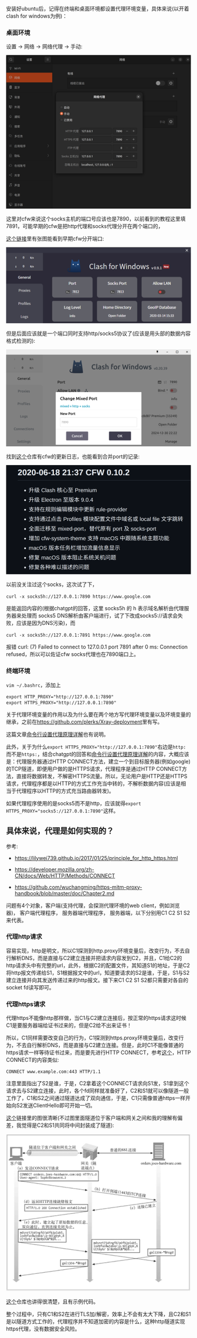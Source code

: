 安装好ubuntu后，记得在终端和桌面环境都设置代理环境变量，具体来说(以开着clash for windows为例)：

### 桌面环境
设置 -> 网络 -> 网络代理 -> 手动:

![img](img/ubuntu设置代理.png)

这里对cfw来说这个socks主机的端口号应该也是7890，以前看到的教程这里填7891，可能早期的cfw是把http代理和socks代理分开在两个端口的，

[这个链接](https://www.codein.icu/clashtutorial/)里有张图能看到早期cfw分开端口:

![img](img/一张早期的cfw界面.png)

但是后面应该就是一个端口同时支持http/socks5协议了(应该是用头部的数据内容格式检测的):

![img](img/cfw_mixed_port.png)

找到[这个](https://gist.github.com/gledos/8037a96c28f6cdea4e5823f05feca56b)仓库有cfw的更新日志，也能看到合并port的记录:

![img](img/cfw的一条更新日志.png)

以前没关注过这个socks，这次试了下，

`curl -x socks5h://127.0.0.1:7890 https://www.google.com`

是能返回内容的(根据chatgpt的回答，这里 socks5h 的 h 表示域名解析由代理服务器来处理而 socks5 DNS解析由客户端进行，试了下改成socks5://请求会失败，应该是因为DNS污染)，而

`curl -x socks5h://127.0.0.1:7891 https://www.google.com`

报错 curl: (7) Failed to connect to 127.0.0.1 port 7891 after 0 ms: Connection refused，所以可以佐证cfw socks代理也在7890端口上。

### 终端环境
`vim ~/.bashrc`，添加上
```
export HTTP_PROXY="http://127.0.0.1:7890"
export HTTPS_PROXY="http://127.0.0.1:7890"
```

关于代理环境变量的作用以及为什么要在两个地方写代理环境变量以及环境变量的继承，之前在<https://github.com/plerks/Xray-deployment>里有写。

这篇文章[命令行设置代理原理详解](https://www.cnblogs.com/kasuganokusa/p/15839205.html)也有说明。

此外，关于为什么`export HTTPS_PROXY="http://127.0.0.1:7890"`右边是`http:`而不是`https:`，结合chatgpt的回答和[命令行设置代理原理详解](https://www.cnblogs.com/kasuganokusa/p/15839205.html)的内容，大概应该是：代理服务器通过HTTP CONNECT方法，建立一个到目标服务器(例如google)的TCP隧道，即便用户做的是HTTPS请求，代理程序是通过HTTP CONNECT方法，直接将数据转发，不解密HTTPS流量。所以，无论用户是HTTP还是HTTPS请求，代理程序都是以HTTP的方式工作充当中转的，不解析数据内容(应该是相当于代理程序以HTTP的方式充当路由器转发)。

如果代理程序使用的是socks5而不是http，应该就得`export HTTPS_PROXY="socks5://127.0.0.1:7890"`这样。

## 具体来说，代理是如何实现的？
参考:
* https://lilywei739.github.io/2017/01/25/principle_for_http_https.html

* https://developer.mozilla.org/zh-CN/docs/Web/HTTP/Methods/CONNECT

* https://github.com/wuchangming/https-mitm-proxy-handbook/blob/master/doc/Chapter2.md

问题有4个对象，客户端(支持代理，会探测代理环境的web client，例如浏览器)，  客户端代理程序，  服务器端代理程序，  服务器端，以下分别用C1  C2  S1  S2来代表。

### 代理http请求
容易实现，http是明文，所以C1探测到http.proxy环境变量后，改变行为，不去自行解析DNS，而是直接与C2建立连接并把请求内容发到C2，并且，C1给C2的http请求头中有完整的url，此外，根据C2的配置文件，其知道S1的地址，于是C2将http报文传递给S1，S1根据报文中的url，知道要请求的S2是谁，于是，S1与S2建立连接并向其发送传递过来的http报文。接下来C1  C2  S1  S2都只需要对各自的socket fd读写即可。

### 代理https请求
代理https不能像http那样做，当C1与C2建立连接后，按正常的https请求这时候C1是要服务器端给证书过来的，但是C2给不出来证书！

所以，C1同样需要改变自己的行为，C1探测到https.proxy环境变量后，改变行为，不去自行解析DNS，而是直接与C2建立连接。但是，此时C1不能像普通的https请求一样等待证书过来，而是要先进行HTTP CONNECT，参考[这个](https://developer.mozilla.org/zh-CN/docs/Web/HTTP/Methods/CONNECT)，HTTP CONNECT的内容类似:

```
CONNECT www.example.com:443 HTTP/1.1
```
注意里面指出了S2是谁，于是，C2拿着这个CONNECT请求向S1发，S1拿到这个请求去与S2建立连接，此时，各个fd同样就准备好了，C2和S1就可以像隧道一般工作了，C1和S2之间通过隧道达成了双向通信，于是，C1只需像普通https一样开始向S2发送ClientHello即可开始一切。

[这个](https://lilywei739.github.io/2017/01/25/principle_for_http_https.html)链接里的图很清晰(不过图里面隧道位于客户端和网关之间和我的理解有偏差，我觉得是C2和S1共同将中间封装成了隧道):

![img](img/参考链接_https代理流程图.jpg)

[这个](https://github.com/wuchangming/https-mitm-proxy-handbook/blob/master/doc/Chapter2.md)仓库也讲得很清楚，且有示例代码。

整个过程中，只有C1和S2在进行TLS加/解密，效率上不会有太大下降，且C2和S1是以隧道方式工作的，代理程序并不知道加密的内容是什么，这种http隧道实现https代理，没有数据安全风险。